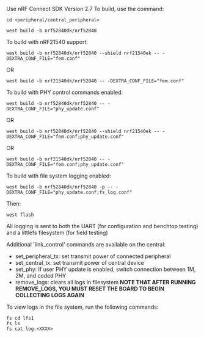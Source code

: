 Use nRF Connect SDK Version 2.7
To build, use the command: 

```
cd <peripheral/central_peripheral>
```

```
west build -b nrf52840dk/nrf52840
```

To build with nRF21540 support:

```
west build -b nrf52840dk/nrf52840 --shield nrf21540ek -- -DEXTRA_CONF_FILE="fem.conf"
```

OR

```
west build -b nrf21540dk/nrf52840 -- -DEXTRA_CONF_FILE="fem.conf"
```

To build with PHY control commands enabled:

```
west build -b nrf52840dk/nrf52840 -- -DEXTRA_CONF_FILE="phy_update.conf"
```
OR

```
west build -b nrf52840dk/nrf52840 --shield nrf21540ek -- -DEXTRA_CONF_FILE="fem.conf;phy_update.conf"
```
OR

```
west build -b nrf21540dk/nrf52840 -- -DEXTRA_CONF_FILE="fem.conf;phy_update.conf"
```

To build with file system logging enabled:
```
west build -b nrf52840dk/nrf52840 -p -- -DEXTRA_CONF_FILE="phy_update.conf;fs_log.conf"
```

Then:

```
west flash
```

All logging is sent to both the UART (for configuration and benchtop testing) and a littlefs filesystem (for field testing)

Additional 'link_control' commands are available on the central:

- set_peripheral_tx: set transmit power of connected peripheral
- set_central_tx: set transmit power of central device
- set_phy: If user PHY update is enabled, switch connection between 1M, 2M, and coded PHY
- remove_logs: clears all logs in filesystem **NOTE THAT AFTER RUNNING REMOVE_LOGS, YOU MUST RESET THE BOARD TO BEGIN COLLECTING LOGS AGAIN**

To view logs in the file system, run the following commands:

```
fs cd lfs1
fs ls
fs cat log.<XXXX>
```
